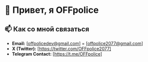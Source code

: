 # 👋 Привет, я OFFpolice

## 📫 Как со мной связаться

- **Email:** [offpolicedev@gmail.com] = [offpolice2077@gmail.com]
- **X (Twitter):** [https://twitter.com/OFFpolice2077]
- **Telegram Contact:** [https://t.me/OFFpolice]
